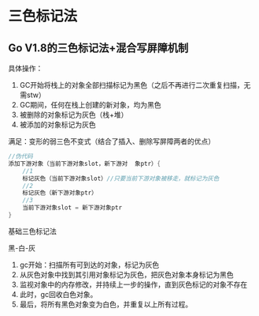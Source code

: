 # 三色标记法


## Go V1.8的三色标记法+混合写屏障机制
具体操作：
1. GC开始将栈上的对象全部扫描标记为黑色（之后不再进行二次重复扫描，无需stw）
2. GC期间，任何在栈上创建的新对象，均为黑色
3. 被删除的对象标记为灰色（栈+堆）
4. 被添加的对象标记为灰色

满足：变形的弱三色不变式（结合了插入、删除写屏障两者的优点）
```go
//伪代码
添加下游对象（当前下游对象slot，新下游对  象ptr）{
	//1
	标记灰色（当前下游对象slot）//只要当前下游对象被移走，就标记为灰色
	//2
	标记灰色（新下游对象ptr）
	//3
	当前下游对象slot = 新下游对象ptr
}
```
基础三色标记法

黑-白-灰
1. gc开始：扫描所有可到达的对象，标记为灰色
2. 从灰色对象中找到其引用对象标记为灰色，把灰色对象本身标记为黑色
3. 监视对象中的内存修改，并持续上一步的操作，直到灰色标记的对象不存在
4. 此时，gc回收白色对象。
5. 最后，将所有黑色对象变为白色，并重复以上所有过程。

